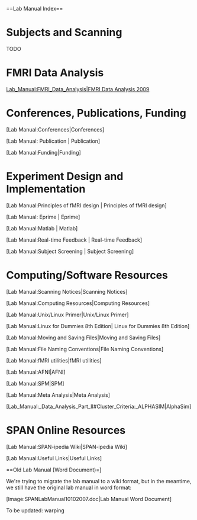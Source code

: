 ==Lab Manual Index==


# Subjects and Scanning
TODO

# FMRI Data Analysis

[Lab_Manual:FMRI_Data_Analysis|FMRI Data Analysis 2009](preprocess09.md)

# Conferences, Publications, Funding

[Lab Manual:Conferences|Conferences]

[Lab Manual: Publication | Publication]

[Lab Manual:Funding|Funding]

# Experiment Design and Implementation

[Lab Manual:Principles of fMRI design | Principles of fMRI design]

[Lab Manual: Eprime | Eprime]

[Lab Manual:Matlab | Matlab]

[Lab Manual:Real-time Feedback | Real-time Feedback]

[Lab Manual:Subject Screening | Subject Screening]

# Computing/Software Resources 

[Lab Manual:Scanning Notices|Scanning Notices]

[Lab Manual:Computing Resources|Computing Resources]

[Lab Manual:Unix/Linux Primer|Unix/Linux Primer]

[Lab Manual:Linux for Dummies 8th Edition| Linux for Dummies 8th Edition]

[Lab Manual:Moving and Saving Files|Moving and Saving Files]

[Lab Manual:File Naming Conventions|File Naming Conventions]

[Lab Manual:fMRI utilities|fMRI utilities]

[Lab Manual:AFNI|AFNI]

[Lab Manual:SPM|SPM]

[Lab Manual:Meta Analysis|Meta Analysis]

[Lab_Manual:_Data_Analysis_Part_II#Cluster_Criteria:_ALPHASIM|AlphaSim]

# SPAN Online Resources

[Lab Manual:SPAN-ipedia Wiki|SPAN-ipedia Wiki]

[Lab Manual:Useful Links|Useful Links]

==Old Lab Manual [Word Document)=]

We're trying to migrate the lab manual to a wiki format, but in the meantime, we still have the original lab manual in word format:

[Image:SPANLabManual10102007.doc|Lab Manual Word Document]

To be updated: warping
